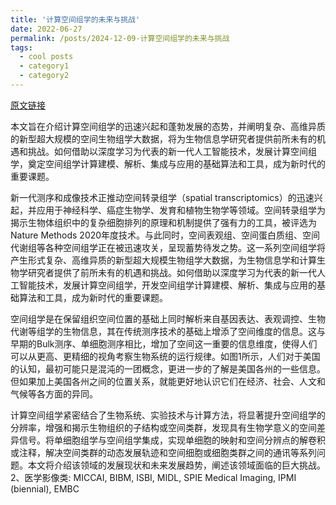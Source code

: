 ```yaml
---
title: '计算空间组学的未来与挑战'
date: 2022-06-27
permalink: /posts/2024-12-09-计算空间组学的未来与挑战
tags:
  - cool posts
  - category1
  - category2
---
```


[原文链接](https://dl.ccf.org.cn/article/articleDetail.html?type=xhtx_thesis&_ack=1&id=5915135470503936)


本文旨在介绍计算空间组学的迅速兴起和蓬勃发展的态势，并阐明复杂、高维异质的新型超大规模的空间生物组学大数据，将为生物信息学研究者提供前所未有的机遇和挑战。如何借助以深度学习为代表的新一代人工智能技术，发展计算空间组学，奠定空间组学计算建模、解析、集成与应用的基础算法和工具，成为新时代的重要课题。


新一代测序和成像技术正推动空间转录组学（spatial transcriptomics）的迅速兴起，并应用于神经科学、癌症生物学、发育和植物生物学等领域。空间转录组学为揭示生物体组织中的复杂细胞排列的原理和机制提供了强有力的工具，被评选为Nature Methods 2020年度技术。与此同时，空间表观组、空间蛋白质组、空间代谢组等各种空间组学正在被迅速攻关，呈现蓄势待发之势。这一系列空间组学将产生形式复杂、高维异质的新型超大规模生物组学大数据，为生物信息学和计算生物学研究者提供了前所未有的机遇和挑战。如何借助以深度学习为代表的新一代人工智能技术，发展计算空间组学，开发空间组学计算建模、解析、集成与应用的基础算法和工具，成为新时代的重要课题。

空间组学是在保留组织空间位置的基础上同时解析来自基因表达、表观调控、生物代谢等组学的生物信息，其在传统测序技术的基础上增添了空间维度的信息。这与早期的Bulk测序、单细胞测序相比，增加了空间这一重要的信息维度，使得人们可以从更高、更精细的视角考察生物系统的运行规律。如图1所示，人们对于美国的认知，最初可能只是混沌的一团概念，更进一步的了解是美国各州的一些信息。但如果加上美国各州之间的位置关系，就能更好地认识它们在经济、社会、人文和气候等各方面的异同。


计算空间组学紧密结合了生物系统、实验技术与计算方法，将显著提升空间组学的分辨率，增强和揭示生物组织的子结构或空间类群，发现具有生物学意义的空间差异信号。将单细胞组学与空间组学集成，实现单细胞的映射和空间分辨点的解卷积或注释，解决空间类群的动态发展轨迹和空间细胞或细胞类群之间的通讯等系列问题。本文将介绍该领域的发展现状和未来发展趋势，阐述该领域面临的巨大挑战。
2、医学影像类:  MICCAI, BIBM, ISBI, MIDL, SPIE Medical Imaging, IPMI (biennial), EMBC